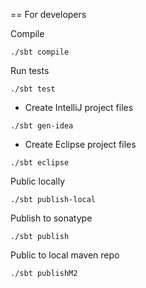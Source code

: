 == For developersCompile```./sbt compile```Run tests```./sbt test```* Create IntelliJ project files```./sbt gen-idea```* Create Eclipse project files```./sbt eclipse```Public locally```./sbt publish-local```Publish to sonatype```./sbt publish```Public to local maven repo```./sbt publishM2```